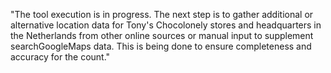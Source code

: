 "The tool execution is in progress. The next step is to gather additional or alternative location data for Tony's Chocolonely stores and headquarters in the Netherlands from other online sources or manual input to supplement searchGoogleMaps data. This is being done to ensure completeness and accuracy for the count."